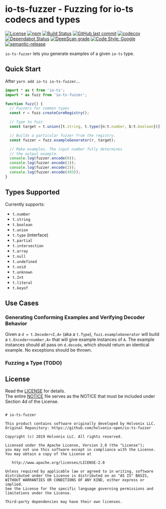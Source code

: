 # io-ts-fuzzer - Fuzzing for io-ts codecs and types

[![License](https://img.shields.io/badge/License-Apache%202.0-blue.svg)](./LICENSE) [![npm](https://img.shields.io/npm/v/io-ts-fuzzer.svg)](https://www.npmjs.com/package/io-ts-fuzzer) [![Build Status](https://travis-ci.com/holvonix-open/io-ts-fuzzer.svg?branch=master)](https://travis-ci.com/holvonix-open/io-ts-fuzzer) [![GitHub last commit](https://img.shields.io/github/last-commit/holvonix-open/io-ts-fuzzer.svg)](https://github.com/holvonix-open/io-ts-fuzzer/commits) [![codecov](https://codecov.io/gh/holvonix-open/io-ts-fuzzer/branch/master/graph/badge.svg)](https://codecov.io/gh/holvonix-open/io-ts-fuzzer) [![Dependabot Status](https://api.dependabot.com/badges/status?host=github&repo=holvonix-open/io-ts-fuzzer)](https://dependabot.com) [![DeepScan grade](https://deepscan.io/api/teams/4465/projects/6653/branches/56883/badge/grade.svg)](https://deepscan.io/dashboard#view=project&tid=4465&pid=6653&bid=56883) [![Code Style: Google](https://img.shields.io/badge/code%20style-google-blueviolet.svg)](https://github.com/google/gts) [![semantic-release](https://img.shields.io/badge/%20%20%F0%9F%93%A6%F0%9F%9A%80-semantic--release-e10079.svg)](https://github.com/semantic-release/semantic-release)

`io-ts-fuzzer` lets you generate examples of a given `io-ts` type.

## Quick Start

After `yarn add io-ts io-ts-fuzzer`...

````typescript
import * as t from 'io-ts';
import * as fuzz from 'io-ts-fuzzer';

function fuzz() {
  // Fuzzers for common types
  const r = fuzz.createCoreRegistry();

  // Type to fuzz
  const target = t.union([t.string, t.type({n:t.number, b:t.boolean})]);

  // Builds a particular fuzzer from the registry.
  const fuzzer = fuzz.exampleGenerator(r, target);

  // Make examples. The input number fully determines
  // the output example.
  console.log(fuzzer.encode(0));
  console.log(fuzzer.encode(1));
  console.log(fuzzer.encode(2));
  console.log(fuzzer.encode(493));
}
````

## Types Supported

Currently supports:

* `t.number`
* `t.string`
* `t.boolean`
* `t.union`
* `t.type` (interface)
* `t.partial`
* `t.intersection`
* `t.array`
* `t.null`
* `t.undefined`
* `t.void`
* `t.unknown`
* `t.Int`
* `t.literal`
* `t.keyof`

## Use Cases

### Generating Conforming Examples and Verifying Decoder Behavior

Given a `d = t.Decoder<I,A>` (aka a `t.Type`), `fuzz.exampleGenerator` will
build a `t.Encoder<number,A>` that will give example instances of `A`.
The example instances should all pass on `d.decode`, which should return
an identical example.  No exceptions should be thrown.

### Fuzzing a Type (TODO)


## License

Read the [LICENSE](LICENSE) for details.  
The entire [NOTICE](NOTICE) file serves as the NOTICE that must be included under
Section 4d of the License.

````

# io-ts-fuzzer

This product contains software originally developed by Holvonix LLC.
Original Repository: https://github.com/holvonix-open/io-ts-fuzzer

Copyright (c) 2019 Holvonix LLC. All rights reserved.

Licensed under the Apache License, Version 2.0 (the "License");
you may not use this software except in compliance with the License.
You may obtain a copy of the License at

   http://www.apache.org/licenses/LICENSE-2.0

Unless required by applicable law or agreed to in writing, software
distributed under the License is distributed on an "AS IS" BASIS,
WITHOUT WARRANTIES OR CONDITIONS OF ANY KIND, either express or implied.
See the License for the specific language governing permissions and
limitations under the License.

Third-party dependencies may have their own licenses.

````
